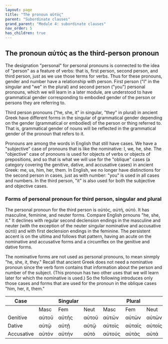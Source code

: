 ```yaml
---
layout: page
title: "The pronoun αὐτός"
parent: "Subordinate clauses"
grand_parent: "Module 4: subordinate clauses"
nav_order: 5
has_children: true
---
```



## The pronoun αὐτός as the third-person pronoun

The designation "personal" for personal pronouns is connected to the idea of "person" as a feature of verbs: that is, first person, second person, and third person, just as we use those terms for verbs. Thus for these pronouns, gender and number have a relationship with person. First person ("I" in the singular and "we" in the plural) and second person ("you") personal pronouns, which we will learn in a later module, are understood to have grammatical gender corresponding to embodied gender of the person or persons they are referring to. 

Third person pronouns ("he, she, it" in singular, "they" in plural) in ancient Greek have different forms in the singular of grammatical gender depending on the gender (grammatical or embodied) of the person or thing referred to. That is, grammatical gender of nouns will be reflected in the grammatical gender of the pronoun that refers to it.

Pronouns are among the words in English that still have cases. We have a "subjective" case of pronouns that is like the nominative: I, we, he, she. The "objective" case of pronouns is used for objects of verbs or objects of prepositions, and so that is what we will use for the "oblique" cases (a category covering the genitive, dative, and accusative cases) in ancient Greek: me, us, him, her, them. In English, we no longer have distinctions for the second person in cases, just as with number: "you" is used in all cases and numbers. In the third person, "it" is also used for both the subjective and objective cases.


### Forms of personal pronoun for third person, singular and plural

The personal pronoun for the third person is αὐτός, αὐτή, αὐτό. It has masculine, feminine, and neuter forms. Compare English prnouns "he, she, it." It declines with regular second declension endings in the masculine and neuter (with the exception of the neuter singular nominative and accusative αὐτό) and with first declension endings in the feminine. The persistent accent is on the ultima and follows that pattern, having an acute on the nominative and accusative forms and a circumflex on the genitive and dative forms. 

The nominative forms are not used as personal pronouns, to mean sinmply "he, she, it, they." Recall that ancient Greek does not need a nominative pronoun since the verb form contains that information about the person and number of the subject. (This pronoun has two other uses that we will learn later for which the nominative is used.) So the following introduces only those cases and forms that are used for the pronoun in the oblique cases "him, her, it, them."  


| Case  |    | Singular|    |     | Plural  |     |
| --- | --- | --- | --- | --- | --- | --- |
|    | Masc | Fem | Neut | Masc | Fem | Neut |
| Genitive | αὐτοῦ  | αὐτῆς  | αὐτοῦ | αὐτῶν | αὐτῶν | αὐτῶν |
| Dative | αὐτῷ  | αὐτῇ | αὐτῷ | αὐτοῖς | αὐταῖς  | αὐτοῖς  |
| Accusative | αὐτόν | αὐτήν | αὐτό | αὐτούς  | αὐτάς  | αὐτά  |

